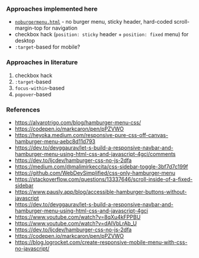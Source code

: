 ### Approaches implemented here
- [`noburgermenu.html`](./noburgermenu.html) - no burger menu, sticky header, hard-coded scroll-margin-top for navigation
- checkbox hack (`position: sticky` header + `position: fixed` menu) for desktop
- `:target`-based for mobile?

### Approaches in literature
1. checkbox hack
2. `:target`-based
3. `focus-within`-based
4. `popover`-based

### References
- https://alvarotrigo.com/blog/hamburger-menu-css/
- https://codepen.io/markcaron/pen/pPZVWO
- https://heyoka.medium.com/responsive-pure-css-off-canvas-hamburger-menu-aebc8d11d793
- https://dev.to/devggaurav/let-s-build-a-responsive-navbar-and-hamburger-menu-using-html-css-and-javascript-4gci/comments
- https://dev.to/ljcdev/hamburger-css-no-js-2dfa
- https://medium.com/@malimirkeccita/css-sidebar-toggle-3bf7d7c199f
- https://github.com/WebDevSimplified/css-only-hamburger-menu
- https://stackoverflow.com/questions/13337646/scroll-inside-of-a-fixed-sidebar
- https://www.pausly.app/blog/accessible-hamburger-buttons-without-javascript
- https://dev.to/devggaurav/let-s-build-a-responsive-navbar-and-hamburger-menu-using-html-css-and-javascript-4gci
- https://www.youtube.com/watch?v=8qXu4kFPPBU
- https://www.youtube.com/watch?v=dAIVbLrAb_U
- https://dev.to/ljcdev/hamburger-css-no-js-2dfa
- https://codepen.io/markcaron/pen/pPZVWO
- https://blog.logrocket.com/create-responsive-mobile-menu-with-css-no-javascript/
